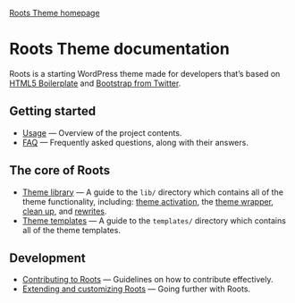 [Roots Theme homepage](http://www.rootstheme.com/)

# Roots Theme documentation

Roots is a starting WordPress theme made for developers that’s based on [HTML5 Boilerplate](http://html5boilerplate.com/) and [Bootstrap from Twitter](http://twitter.github.com/bootstrap/).

## Getting started

* [Usage](/retlehs/roots/blob/master/doc/usage.md) — Overview of the project contents.
* [FAQ](/retlehs/roots/blob/master/doc/faq.md) — Frequently asked questions, along with their answers.

## The core of Roots
* [Theme library](/retlehs/roots/blob/master/doc/lib.md) — A guide to the `lib/` directory which contains all of the theme functionality, including: [theme activation](activation.md), the [theme wrapper](wrapper.md), [clean up](cleanup.md), and [rewrites](rewrites.md).
* [Theme templates](/retlehs/roots/blob/master/doc/templates.md) — A guide to the `templates/` directory which contains all of the theme templates.

## Development

* [Contributing to Roots](/retlehs/roots/blob/master/CONTRIBUTING.md) — Guidelines on how to
  contribute effectively.
* [Extending and customizing Roots](/retlehs/roots/blob/master/doc/extend.md) — Going further with
  Roots.